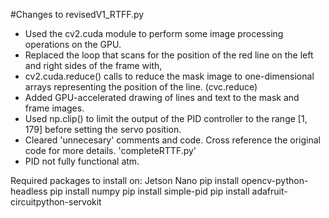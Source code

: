  #Changes to revisedV1_RTFF.py
 * Used the cv2.cuda module to perform some image processing operations on the GPU.
 * Replaced the loop that scans for the position of the red line on the left and right sides of the frame with, 
 * cv2.cuda.reduce() calls to reduce the mask image to one-dimensional arrays representing the position of the line. (cvc.reduce)
 * Added GPU-accelerated drawing of lines and text to the mask and frame images.
 * Used np.clip() to limit the output of the PID controller to the range [1, 179] before setting the servo position.
 * Cleared 'unnecesary' comments and code. Cross reference the original code for more details. 'completeRTTF.py'
 * PID not fully functional atm.


 Required packages to install on: Jetson Nano
 pip install opencv-python-headless
 pip install numpy
 pip install simple-pid
 pip install adafruit-circuitpython-servokit

